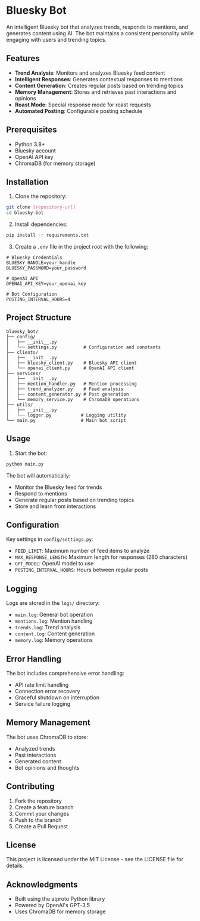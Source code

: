 # Bluesky Bot

An intelligent Bluesky bot that analyzes trends, responds to mentions, and generates content using AI. The bot maintains a consistent personality while engaging with users and trending topics.

## Features

- **Trend Analysis**: Monitors and analyzes Bluesky feed content
- **Intelligent Responses**: Generates contextual responses to mentions
- **Content Generation**: Creates regular posts based on trending topics
- **Memory Management**: Stores and retrieves past interactions and opinions
- **Roast Mode**: Special response mode for roast requests
- **Automated Posting**: Configurable posting schedule

## Prerequisites

- Python 3.8+
- Bluesky account
- OpenAI API key
- ChromaDB (for memory storage)

## Installation

1. Clone the repository:
```bash
git clone [repository-url]
cd bluesky-bot
```

2. Install dependencies:
```bash
pip install -r requirements.txt
```

3. Create a `.env` file in the project root with the following:
```env
# Bluesky Credentials
BLUESKY_HANDLE=your_handle
BLUESKY_PASSWORD=your_password

# OpenAI API
OPENAI_API_KEY=your_openai_key

# Bot Configuration
POSTING_INTERVAL_HOURS=4
```

## Project Structure

```
bluesky_bot/
├── config/
│   ├── __init__.py
│   └── settings.py          # Configuration and constants
├── clients/
│   ├── __init__.py
│   ├── bluesky_client.py    # Bluesky API client
│   └── openai_client.py     # OpenAI API client
├── services/
│   ├── __init__.py
│   ├── mention_handler.py   # Mention processing
│   ├── trend_analyzer.py    # Feed analysis
│   ├── content_generator.py # Post generation
│   └── memory_service.py    # ChromaDB operations
├── utils/
│   ├── __init__.py
│   └── logger.py           # Logging utility
└── main.py                 # Main bot script
```

## Usage

1. Start the bot:
```bash
python main.py
```

The bot will automatically:
- Monitor the Bluesky feed for trends
- Respond to mentions
- Generate regular posts based on trending topics
- Store and learn from interactions

## Configuration

Key settings in `config/settings.py`:
- `FEED_LIMIT`: Maximum number of feed items to analyze
- `MAX_RESPONSE_LENGTH`: Maximum length for responses (280 characters)
- `GPT_MODEL`: OpenAI model to use
- `POSTING_INTERVAL_HOURS`: Hours between regular posts

## Logging

Logs are stored in the `logs/` directory:
- `main.log`: General bot operation
- `mentions.log`: Mention handling
- `trends.log`: Trend analysis
- `content.log`: Content generation
- `memory.log`: Memory operations

## Error Handling

The bot includes comprehensive error handling:
- API rate limit handling
- Connection error recovery
- Graceful shutdown on interruption
- Service failure logging

## Memory Management

The bot uses ChromaDB to store:
- Analyzed trends
- Past interactions
- Generated content
- Bot opinions and thoughts

## Contributing

1. Fork the repository
2. Create a feature branch
3. Commit your changes
4. Push to the branch
5. Create a Pull Request

## License

This project is licensed under the MIT License - see the LICENSE file for details.

## Acknowledgments

- Built using the atproto Python library
- Powered by OpenAI's GPT-3.5
- Uses ChromaDB for memory storage
